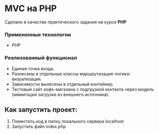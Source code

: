 # MVC на PHP

Сделано в качестве практического задания на курсе **PHP**

### Примененные технологии
* PHP

### Реализованный функционал

* Единая точка входа.
* Разнесены в отдельные классы маршрутизация-логика-визуализация.
* Зависимости вынесены в отдельный контейнер.        
* Тестовый сайт кофе-магазина с подгрузкой контекта через модель (иммитация загрузки из внешнего источника).

## Как запустить проект:
1. Поместить код в папку локального сервера localhost
2. Запустить файл index.php




